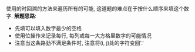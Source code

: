 使用的时回溯的方法来遍历所有的可能, 这道题的难点在于按什么顺序来填这个数字.
**解题思路**:
- 先填可以填入数字最少的空格
- 使用位操作来记录每行, 每列或每一大方格里数字的可能情况
- 注意当这条路劲不满足条件时, 注意将(i, j)处的字符变回'.'
